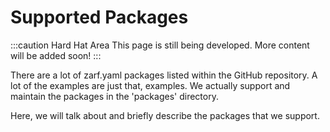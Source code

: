 # Supported Packages


:::caution Hard Hat Area
This page is still being developed. More content will be added soon!
:::

<!-- Packages that Defense Unicorns support and maintain -->

There are a lot of zarf.yaml packages listed within the GitHub repository. A lot of the examples are just that, examples. We actually support and maintain the packages in the 'packages' directory.

Here, we will talk about and briefly describe the packages that we support.